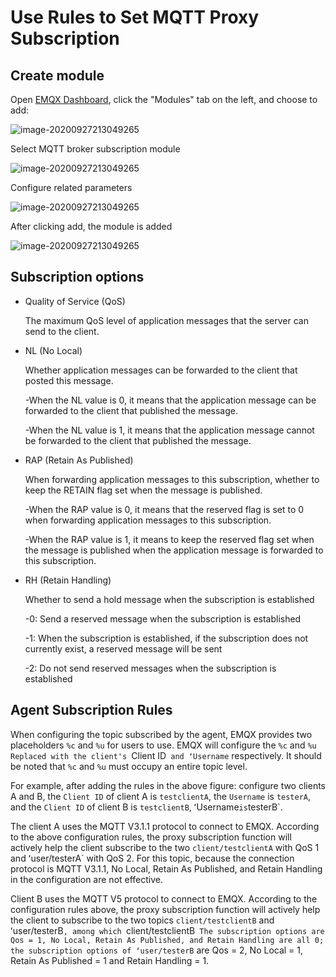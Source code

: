 # Use Rules to Set MQTT Proxy Subscription

## Create module

Open [EMQX Dashboard](http://127.0.0.1:18083/#/modules), click the "Modules" tab on the left, and choose to add:

![image-20200927213049265](/Users/lena/Documents/GitHub/rebalancing/emqx-docs/en_US/modules/assets/modules.png)

Select MQTT broker subscription module

![image-20200927213049265](/Users/lena/Documents/GitHub/rebalancing/emqx-docs/en_US/modules/assets/mod_subscriptions_1.png)

Configure related parameters

![image-20200927213049265](/Users/lena/Documents/GitHub/rebalancing/emqx-docs/en_US/modules/assets/mod_subscriptions_2.png)

After clicking add, the module is added

![image-20200927213049265](/Users/lena/Documents/GitHub/rebalancing/emqx-docs/en_US/modules/assets/mod_subscriptions_3.png)

## Subscription options

+ Quality of Service (QoS)

  The maximum QoS level of application messages that the server can send to the client.

+ NL (No Local)

  Whether application messages can be forwarded to the client that posted this message.

  -When the NL value is 0, it means that the application message can be forwarded to the client that published the message.

  -When the NL value is 1, it means that the application message cannot be forwarded to the client that published the message.

+ RAP (Retain As Published)

  When forwarding application messages to this subscription, whether to keep the RETAIN flag set when the message is published.

  -When the RAP value is 0, it means that the reserved flag is set to 0 when forwarding application messages to this subscription.

  -When the RAP value is 1, it means to keep the reserved flag set when the message is published when the application message is forwarded to this subscription.

+ RH (Retain Handling)

  Whether to send a hold message when the subscription is established

  -0: Send a reserved message when the subscription is established

  -1: When the subscription is established, if the subscription does not currently exist, a reserved message will be sent

  -2: Do not send reserved messages when the subscription is established

## Agent Subscription Rules

When configuring the topic subscribed by the agent, EMQX provides two placeholders `%c` and `%u` for users to use. EMQX will configure the `%c` and `%u` `Replaced with the client's `Client ID` and ʻUsername` respectively. It should be noted that `%c` and `%u` must occupy an entire topic level.

For example, after adding the rules in the above figure: configure two clients A and B, the `Client ID` of client A is `testclientA`, the `Username` is `testerA`, and the `Client ID` of client B is `testclientB`, ʻUsername` is `testerB`.

The client A uses the MQTT V3.1.1 protocol to connect to EMQX. According to the above configuration rules, the proxy subscription function will actively help the client subscribe to the two `client/testclientA` with QoS 1 and ʻuser/testerA` with QoS 2. For this topic, because the connection protocol is MQTT V3.1.1, No Local, Retain As Published, and Retain Handling in the configuration are not effective.

Client B uses the MQTT V5 protocol to connect to EMQX. According to the configuration rules above, the proxy subscription function will actively help the client to subscribe to the two topics `client/testclientB` and ʻuser/testerB`, among which `client/testclientB` The subscription options are Qos = 1, No Local, Retain As Published, and Retain Handling are all 0; the subscription options of ʻuser/testerB` are Qos = 2, No Local = 1, Retain As Published = 1 and Retain Handling = 1.